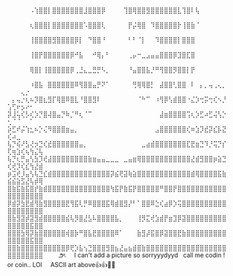⠀⠀⠀⠀⠀⠠⢱⣿⣿⡇⣿⣿⣿⣿⣿⣿⣿⣸⣿⣿⣿⡿⠀⠀⠀⠀⢹⣿⢿⣿⣿⣻⣿⣿⣿⣿⣿⣿⣇⢹⣿⠇⢧⠀⠀⠀⠀⠀⠀⠀⠀⠀⠀⠀⠀⠀⠀
⠀⠀⠀⠀⠀⢆⣿⣿⣿⡇⣿⣿⣿⣿⣿⣿⣿⠡⣿⣿⣿⢇⠀⠀⠀⠀⠀⡟⡬⢿⣿⠀⠹⣿⣿⣿⣿⣿⡗⢸⣿⣷⠈⠀⠀⠀⠀⠀⠀⠀⠀⠀⠀⠀⠀⠀⠀
⠀⠀⠀⠀⠀⢸⣿⣿⣿⣿⣻⣿⣿⣿⣿⡿⡇⠀⠙⣿⣿⠘⠀⠀⠀⠀⠀⠃⠃⠈⡇⠀⠀⠹⣿⣿⣿⣿⡇⣿⣿⣿⠀⠀⠀⠀⠀⠀⠀⠀⠀⠀⠀⠀⠀⠀⠀
⠀⠀⠀⠀⠀⢸⣿⡟⣿⣿⣿⣿⣿⣿⡿⠚⣧⠀⠀⠚⢿⡄⠃⠀⠀⠀⠀⢀⡤⠒⣀⣠⣤⣤⣿⣿⣿⡿⣹⣿⣏⣿⠀⠀⠀⠀⠀⠀⠀⠀⠀⠀⠀⠀⠀⠀⠀
⠀⠀⠀⠀⠀⢿⣿⡇⢸⣿⣿⣿⣿⣿⡿⢀⣘⣄⣀⣛⡛⠣⡀⠀⠀⠀⠀⠘⣤⣿⣿⣧⡘⠛⢻⣿⣿⡻⣿⣿⡇⡟⠀⠀⠀⠀⠀⠀⠀⠀⠀⠀⠀⠀⠀⠀⠀
⠀⠀⠀⠀⠀⠰⣿⣧⠀⣿⣿⣿⣿⣿⣿⠿⢻⣿⣿⣤⡛⠝⠁⠀⠀⠀⠀⠀⢛⢿⢿⣿⡃⠀⣼⣿⣿⢃⣿⣿⠀⠇⠀⡄⡀⢤⢀⢄⡀⠀⠀⠀⢄⡐⠀⠀⠀
⠀⡄⢤⡐⢆⠦⡹⣿⣆⣻⡏⢿⣿⠿⣿⣇⠘⣿⣿⣻⠇⠀⠀⠀⠀⠀⠀⠀⠀⠈⠓⠉⠀⠰⢻⡿⢣⣾⣿⣿⠐⣌⡱⢒⡭⢒⢎⠢⡘⢡⢋⠖⡢⠔⠂⠀⠀
⡽⣸⢥⢎⡣⢎⡱⡙⣿⢼⣿⣤⡙⠷⡈⠛⢆⠈⠉⠀⠀⠀⠀⠀⠀⠀⠀⠀⠀⠀⠀⠀⠀⠀⣼⣶⣿⣿⣿⣿⢩⢆⡱⣋⠴⣋⢬⢣⡑⢂⠈⠈⠀⠀⠁⠀⠀
⡵⣋⠞⡬⢱⣂⠦⡑⢌⠻⣿⣿⣿⣶⣤⡀⠀⠀⠀⠀⠀⠀⠀⠀⠀⠀⠀⠀⠀⠀⠀⠀⠀⣠⣿⣿⣿⣿⣿⣿⢎⠶⣱⡹⣞⡽⣎⡧⣝⢎⠴⣀⠀⠀⠀⠀⠀
⢧⡙⢮⠜⣣⢜⡲⣙⢎⣞⣿⣿⣿⣿⣿⣿⣤⡀⠀⠀⠀⠀⠀⠀⠀⠀⠀⠀⠀⠀⣀⣴⣾⣿⣿⣿⣿⣿⣿⣿⣏⣟⣶⣙⠹⡘⢭⡙⡎⢏⢶⣱⢎⢦⢳⣌⢧
⢧⡙⢆⡛⣤⢣⣳⡹⢞⣼⣿⣿⣿⣿⣿⣿⣿⣿⣷⣶⣤⣤⣀⣀⣀⠀⣀⣤⣶⢿⣿⣿⣿⣿⣿⣿⣿⣿⣿⣿⣿⣜⣾⣻⣿⣿⡶⣵⣙⢎⢞⡹⢎⣎⢳⣜⣾
⡶⣩⢞⡸⣤⢣⢧⣙⣎⣾⣿⣿⣿⣿⣿⣿⣿⣿⣿⣿⣿⣿⣿⡽⣮⢟⣽⢷⣵⣿⣿⣿⣿⣿⣿⣿⣿⣿⣿⣿⣿⣾⢿⣿⣿⣿⣿⣯⣷⣮⣮⣵⣫⣜⢧⡾⢿
⣿⣷⣯⣷⣯⣿⡞⣷⣾⣿⣿⣿⣿⣿⣿⣿⣿⣿⣿⣿⣿⣿⣿⢳⣯⡟⣷⣯⡟⣿⣿⣿⣿⣿⠛⣿⣿⡟⣿⣿⣿⣿⣿⣿⣿⣿⣿⣿⣿⣿⣿⣿⣿⣿⣿⣿⣿
⡿⣾⡽⣳⣟⣾⢻⣷⣻⣿⣿⣿⣿⣟⢻⣯⢇⡛⠿⣿⣿⣿⣯⢿⣾⣿⣻⡜⠃⠁⣿⣿⠿⣑⢎⣴⡿⡱⢭⣿⣿⣿⣿⣿⣿⣿⣿⣿⣿⣿⣿⣿⣿⣿⣿⣿⣿
⣿⣷⣻⣽⡾⣽⣻⣾⣿⣿⣿⣿⣿⣮⢧⡻⣿⣜⣣⠧⣿⣿⣿⣿⣧⡀⠀⠀⠀⢸⡻⣍⢞⣱⣾⡟⣶⣹⡿⣽⣿⣿⣿⣿⣿⣿⣿⣿⣿⣿⣿⣿⣿⣿⣯⣿⣿
⣿⣿⣿⣳⢿⡽⣷⣿⣿⣿⣿⣿⣿⢾⣿⡷⠛⣿⣧⣟⣿⣿⣿⣿⠿⠁⠀⠀⠀⣷⣻⡼⣯⣿⡿⣽⣿⣿⣟⣷⣿⣿⣿⣿⣿⣿⣿⣿⣿⣿⣿⣿⣿⣿⣯⣿⣿
⣿⣿⣷⣿⣿⣿⣿⣿⣿⣿⣿⣿⣿⡿⢟⡱⣧⢢⣙⣿⣿⣿⣻⣿⣦⣜⣤⣦⣾⣿⣷⣿⣿⣿⣿⣿⣿⣿⣿⣿⣿⣿⣿⣿⣿⣿⣿⣿⣿⣿⣿⣿⣿⣿⣿⣿⣿
‎ ‎ ‎ ‎ ‎ ‎ ‎ ‎ ౨ৎ‎ ‎ ‎ ‎ ‎ I can't add a picture so sorryyydyyd
‎ ‎ call me codin ! or coin.. LOl‎ ‎ ‎ ‎ ‎ ‎ ‎ ‎ ‎ ‎ ‎ ‎ ‎ ‎ ‎ ‎ ‎ ‎ ‎ ‎ ‎ ‎ ‎ 
‎ ‎ ‎ ‎ ASCII art above👍👍🎉🎉 